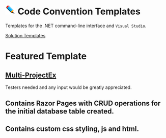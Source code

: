 # ![](/Assets/github-image32x32.png) Code Convention Templates
Templates for the .NET command-line interface and `Visual Studio`.

[Solution Templates](/SolutionTemplates)

# Featured Template
## [Multi-ProjectEx](https://github.com/bboy77/Templates/tree/main/SolutionTemplates/Content/Multi-ProjectEx)
Testers needed and any input would be greatly appreciated.
## Contains Razor Pages with CRUD operations for the initial database table created.<br/>
## Contains custom css styling, js and html.


 
